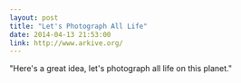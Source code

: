 ```yaml
---
layout: post
title: "Let's Photograph All Life"
date: 2014-04-13 21:53:00
link: http://www.arkive.org/
---
```

"Here's a great idea, let's photograph all life on this planet."
